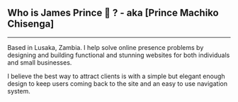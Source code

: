 ## Who is James Prince 🤔 ? - aka [Prince Machiko Chisenga]
---
Based in Lusaka, Zambia. I help solve online presence problems by designing and building functional and stunning websites for both individuals and small businesses.

I believe the best way to attract clients is with a simple but elegant enough design to keep users coming back to the site and an easy to use navigation system.